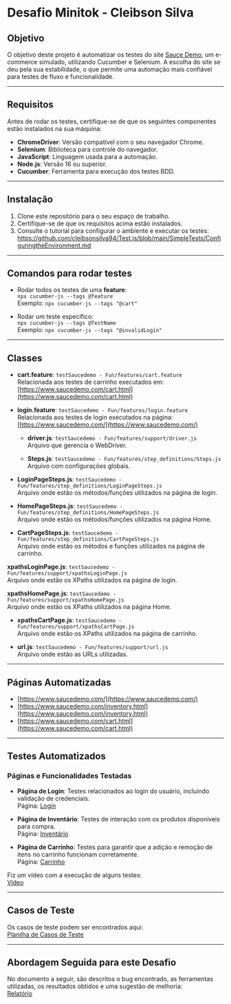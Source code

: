 # Desafio Minitok - Cleibson Silva

## Objetivo

O objetivo deste projeto é automatizar os testes do site [Sauce Demo](https://www.saucedemo.com/), um e-commerce simulado, utilizando Cucumber e Selenium. A escolha do site se deu pela sua estabilidade, o que permite uma automação mais confiável para testes de fluxo e funcionalidade.

---

## Requisitos

Antes de rodar os testes, certifique-se de que os seguintes componentes estão instalados na sua máquina:

- **ChromeDriver**: Versão compatível com o seu navegador Chrome.
- **Selenium**: Biblioteca para controle do navegador.
- **JavaScript**: Linguagem usada para a automação.
- **Node.js**: Versão 16 ou superior.
- **Cucumber**: Ferramenta para execução dos testes BDD.

---

## Instalação

1. Clone este repositório para o seu espaço de trabalho.
2. Certifique-se de que os requisitos acima estão instalados.
3. Consulte o tutorial para configurar o ambiente e executar os testes:  
   https://github.com/cleibsonsilva94/Test.js/blob/main/SimpleTests/ConfiguringtheEnvironment.md

---

## Comandos para rodar testes

- Rodar todos os testes de uma **feature**:  
  `npx cucumber-js --tags @feature`  
  Exemplo: `npx cucumber-js --tags "@cart"`

- Rodar um teste específico:  
  `npx cucumber-js --tags @TestName`  
  Exemplo: `npx cucumber-js --tags "@invalidLogin"`

---

## Classes

- **cart.feature**: `testSaucedemo - Fun/features/cart.feature`  
  Relacionada aos testes de carrinho executados em:  
  [https://www.saucedemo.com/cart.html](https://www.saucedemo.com/cart.html)

- **login.feature**: `testSaucedemo - Fun/features/login.feature`  
  Relacionada aos testes de login executados na página:  
  [https://www.saucedemo.com/](https://www.saucedemo.com/)

  - **driver.js**: `testSaucedemo - Fun/features/support/driver.js`  
  Arquivo que gerencia o WebDriver.

  - **Steps.js**: `testSaucedemo - Fun/features/step_definitions/Steps.js`  
  Arquivo com configurações globais.
  
- **LoginPageSteps.js**: `testSaucedemo - Fun/features/step_definitions/LoginPageSteps.js`  
  Arquivo onde estão os métodos/funções utilizados na página de login.

- **HomePageSteps.js**: `testSaucedemo - Fun/features/step_definitions/HomePageSteps.js`  
  Arquivo onde estão os métodos/funções utilizados na página Home.

- **CartPageSteps.js**: `testSaucedemo - Fun/features/step_definitions/CartPageSteps.js`  
  Arquivo onde estão os métodos e funções utilizados na página de carrinho.

 **xpathsLoginPage.js**: `testSaucedemo - Fun/features/support/xpathsLoginPage.js`  
Arquivo onde estão os XPaths utilizados na página de login.

 **xpathsHomePage.js**: `testSaucedemo - Fun/features/support/xpathsHomePage.js`  
Arquivo onde estão os XPaths utilizados na página Home.

- **xpathsCartPage.js**: `testSaucedemo - Fun/features/support/xpathsCartPage.js`  
Arquivo onde estão os XPaths utilizados na página de carrinho.

- **url.js**: `testSaucedemo - Fun/features/support/url.js`  
  Arquivo onde estão as URLs utilizadas.  

---

## Páginas Automatizadas

- [https://www.saucedemo.com/](https://www.saucedemo.com/)
- [https://www.saucedemo.com/inventory.html](https://www.saucedemo.com/inventory.html)
- [https://www.saucedemo.com/cart.html](https://www.saucedemo.com/cart.html)

---

## Testes Automatizados

### Páginas e Funcionalidades Testadas

- **Página de Login**: Testes relacionados ao login do usuário, incluindo validação de credenciais.  
  Página: [Login](https://www.saucedemo.com/)

- **Página de Inventário**: Testes de interação com os produtos disponíveis para compra.  
  Página: [Inventário](https://www.saucedemo.com/inventory.html)

- **Página de Carrinho**: Testes para garantir que a adição e remoção de itens no carrinho funcionam corretamente.  
  Página: [Carrinho](https://www.saucedemo.com/cart.html)

Fiz um vídeo com a execução de alguns testes:  
[Vídeo](https://drive.google.com/file/d/1PuzsLOTloSdSb1WmcZnJfjbn1WDlzdtn/view?usp=drive_link)

---

## Casos de Teste

Os casos de teste podem ser encontrados aqui:  
[Planilha de Casos de Teste](https://docs.google.com/spreadsheets/d/1focNywOuat5Ur9Fx5mTRSOoNEWUPgJA1rcnumEXvnkM/edit?gid=0#gid=0)

---

## Abordagem Seguida para este Desafio

No documento a seguir, são descritos o bug encontrado, as ferramentas utilizadas, os resultados obtidos e uma sugestão de melhoria:  
[Relatório](https://docs.google.com/document/d/11R9qDWBp_lyDS1bh19GtsgswVnnlUOwHzTv4sRuNTAw/edit?usp=drive_link)
